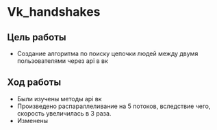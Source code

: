 # Vk_handshakes
## Цель работы
- Создание алгоритма по поиску цепочки людей между двумя пользователями через api в вк
## Ход работы
- Были изучены методы api вк
- Произведено распараллеливание на 5 потоков, вследствие чего, скорость увеличилась в 3 раза.
- Изменены 
